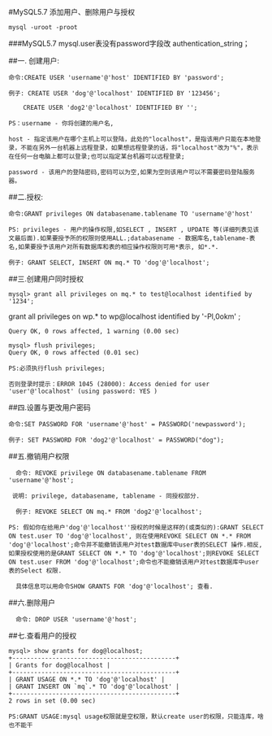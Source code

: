 #MySQL5.7 添加用户、删除用户与授权

    mysql -uroot -proot

###MySQL5.7 mysql.user表没有password字段改 authentication_string；

##一. 创建用户:

    命令:CREATE USER 'username'@'host' IDENTIFIED BY 'password';
    
    例子: CREATE USER 'dog'@'localhost' IDENTIFIED BY '123456';

        CREATE USER 'dog2'@'localhost' IDENTIFIED BY '';

    PS：username - 你将创建的用户名,

    host - 指定该用户在哪个主机上可以登陆，此处的"localhost"，是指该用户只能在本地登录，不能在另外一台机器上远程登录，如果想远程登录的话，将"localhost"改为"%"，表示在任何一台电脑上都可以登录;也可以指定某台机器可以远程登录;

    password - 该用户的登陆密码,密码可以为空,如果为空则该用户可以不需要密码登陆服务器。

##二.授权:

    命令:GRANT privileges ON databasename.tablename TO 'username'@'host'
    
    PS: privileges - 用户的操作权限,如SELECT , INSERT , UPDATE 等(详细列表见该文最后面).如果要授予所的权限则使用ALL.;databasename - 数据库名,tablename-表名,如果要授予该用户对所有数据库和表的相应操作权限则可用*表示, 如*.*.
    
    例子: GRANT SELECT, INSERT ON mq.* TO 'dog'@'localhost';
    
##三.创建用户同时授权

    mysql> grant all privileges on mq.* to test@localhost identified by '1234';

grant all privileges on wp.* to wp@localhost identified by '-Pl,0okm' ;

    Query OK, 0 rows affected, 1 warning (0.00 sec)
    
    mysql> flush privileges;
    Query OK, 0 rows affected (0.01 sec)
    
    PS:必须执行flush privileges;
    
    否则登录时提示：ERROR 1045 (28000): Access denied for user 'user'@'localhost' (using password: YES )



##四.设置与更改用户密码

    命令:SET PASSWORD FOR 'username'@'host' = PASSWORD('newpassword');
    
    例子: SET PASSWORD FOR 'dog2'@'localhost' = PASSWORD("dog");
    
##五.撤销用户权限

      命令: REVOKE privilege ON databasename.tablename FROM 'username'@'host';

     说明: privilege, databasename, tablename - 同授权部分.

      例子: REVOKE SELECT ON mq.* FROM 'dog2'@'localhost';

    PS: 假如你在给用户'dog'@'localhost''授权的时候是这样的(或类似的):GRANT SELECT ON test.user TO 'dog'@'localhost', 则在使用REVOKE SELECT ON *.* FROM 'dog'@'localhost';命令并不能撤销该用户对test数据库中user表的SELECT 操作.相反,如果授权使用的是GRANT SELECT ON *.* TO 'dog'@'localhost';则REVOKE SELECT ON test.user FROM 'dog'@'localhost';命令也不能撤销该用户对test数据库中user表的Select 权限.

      具体信息可以用命令SHOW GRANTS FOR 'dog'@'localhost'; 查看.

##六.删除用户

      命令: DROP USER 'username'@'host';

##七.查看用户的授权

    mysql> show grants for dog@localhost;
    +---------------------------------------------+
    | Grants for dog@localhost |
    +---------------------------------------------+
    | GRANT USAGE ON *.* TO 'dog'@'localhost' |
    | GRANT INSERT ON `mq`.* TO 'dog'@'localhost' |
    +---------------------------------------------+
    2 rows in set (0.00 sec)
    
    PS:GRANT USAGE:mysql usage权限就是空权限，默认create user的权限，只能连库，啥也不能干
